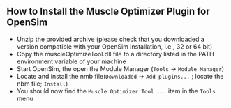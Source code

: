 How to Install the Muscle Optimizer Plugin for OpenSim
--------------------------------------------------------------------------------

- Unzip the provided archive (please check that you downloaded a version compatible with your OpenSim installation, i.e., 32 or 64 bit)
- Copy the muscleOptimizeTool.dll file to a directory listed in the PATH environment variable of your machine
- Start OpenSim, the open the Module Manager (`Tools` -> `Module Manager`)
- Locate and install the nmb file(`Downloaded` -> `Add plugins...` ; locate the nbm file; `Install`)
- You should now find the `Muscle Optimizer Tool ...` item in the `Tools` menu
